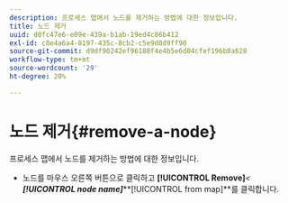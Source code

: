 ```yaml
---
description: 프로세스 맵에서 노드를 제거하는 방법에 대한 정보입니다.
title: 노드 제거
uuid: d0fc47e6-e09e-439a-b1ab-19ed4c86b412
exl-id: c8e4a6a4-8197-435c-8cb2-c5e9d0d9ff90
source-git-commit: d9df90242ef96188f4e4b5e6d04cfef196b0a628
workflow-type: tm+mt
source-wordcount: '29'
ht-degree: 20%

---
```


# 노드 제거{#remove-a-node}

프로세스 맵에서 노드를 제거하는 방법에 대한 정보입니다.

* 노드를 마우스 오른쪽 버튼으로 클릭하고 **[!UICONTROL Remove]***&lt; **[!UICONTROL node name]*****[!UICONTROL from map]**를 클릭합니다.
